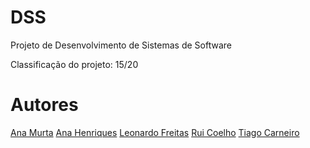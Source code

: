 # DSS

Projeto de Desenvolvimento de Sistemas de Software

Classificação do projeto: 15/20

# Autores

[Ana Murta](./https://github.com/AnaMurta10)
[Ana Henriques](./https://github.com/AnaHenriques01)
[Leonardo Freitas](./https://github.com/Leonardo1924)
[Rui Coelho](./https://github.com/ruipgcoelho)
[Tiago Carneiro](./https://github.com/TiagoAndreLecaCarneiro)
